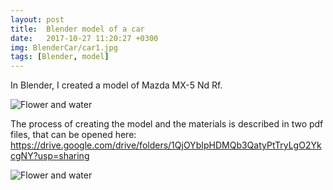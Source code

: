 ```yaml
---
layout: post
title:  Blender model of a car
date:   2017-10-27 11:20:27 +0300
img: BlenderCar/car1.jpg
tags: [Blender, model]
---
```

In Blender, I created a model of Mazda MX-5 Nd Rf.

![Flower and water]({{site.baseurl}}/images/pages/BlenderCar/car2.jpg)

The process of creating the model and the materials is described in two pdf files, that can be opened here: 
https://drive.google.com/drive/folders/1QjOYbIpHDMQb3QatyPtTryLgO2YkcgNY?usp=sharing

<object data="Creating model of mazda.pdf" width="1000" height="1000" type='application/pdf'/>

![Flower and water]({{site.baseurl}}/images/pages/BlenderCar/car3.jpg)